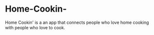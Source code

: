 # Home-Cookin-
Home Cookin' is a an app that connects people who love home cooking with people who love to cook.
